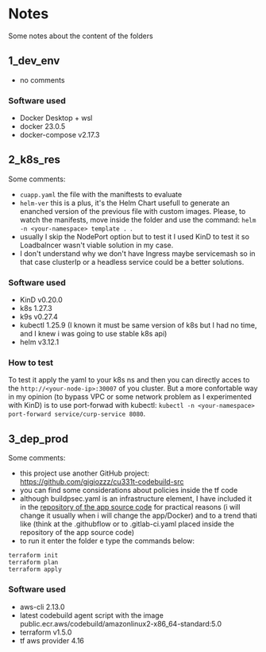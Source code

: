 # Notes

Some notes about the content of the folders

## 1_dev_env
- no comments

### Software used
- Docker Desktop + wsl 
- docker 23.0.5
- docker-compose v2.17.3

## 2_k8s_res
Some comments:
- `cuapp.yaml` the file with the maniftests to evaluate
- `helm-ver` this is a plus, it's the Helm Chart usefull to generate an enanched version of the previous file with custom images. Please, to watch the manifests, move inside the folder and  use the command: `helm -n <your-namespace> template . `.
- usually I skip the NodePort option but to test it I used KinD to test it so Loadbalncer wasn't viable solution in my case.
- I don't understand why we don't have Ingress maybe servicemash so in that case clusterIp or a headless service could be a better solutions.

### Software used
- KinD  v0.20.0
- k8s 1.27.3
- k9s v0.27.4
- kubectl 1.25.9 (I known it must be same version of k8s but I had no time, and I knew i was going to use stable k8s api)
- helm v3.12.1


### How to test
To test it apply the yaml to your k8s ns and then you can directly acces to the `http://<your-node-ip>:30007` of you cluster. But a more confortable way in my opinion (to bypass VPC or some network problem as I experimented with KinD) is to use port-forwad with kubectl: `kubectl -n <your-namespace> port-forward service/curp-service 8080`.


## 3_dep_prod
Some comments:
- this project use another GitHub project: https://github.com/gigiozzz/cu331t-codebuild-src
- you can find some considerations about policies inside the tf code
- although buildpsec.yaml is an infrastructure element, I have included it in the [repository of the app source code](https://github.com/gigiozzz/cu331t-codebuild-src) for practical reasons (i will change it usually when i will change the app/Docker) and to a trend thati like (think at the .githubflow or to .gitlab-ci.yaml placed inside the repository of the app source code)
- to run it enter the folder e type the commands below:
```
terraform init
terraform plan
terraform apply
```

### Software used
- aws-cli 2.13.0
- latest codebuild agent script with the image public.ecr.aws/codebuild/amazonlinux2-x86_64-standard:5.0
- terraform v1.5.0
- tf aws provider 4.16